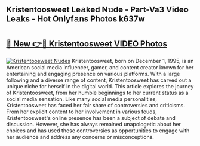 ## Kristentoosweet Le𝚊ked N𝚞de - Part-Va3 Video Le𝚊ks - Hot Onlyf𝚊ns Photos k637w

# <h2><a href="http://ab49850.deff.icu/?id=Kristentoosweet">🔗 New 👉🔴 Kristentoosweet VIDEO Photos</a></h2>

[![Kristentoosweet N𝚞des](https://i.imgur.com/rIISA9y.gif)](http://ab49850.deff.icu/?id=Kristentoosweet)
Kristentoosweet, born on December 1, 1995, is an American social media influencer, gamer, and content creator known for her entertaining and engaging presence on various platforms. With a large following and a diverse range of content, Kristentoosweet has carved out a unique niche for herself in the digital world. This article explores the journey of Kristentoosweet, from her humble beginnings to her current status as a social media sensation. Like many social media personalities, Kristentoosweet has faced her fair share of controversies and criticisms. From her explicit content to her involvement in various feuds, Kristentoosweet's online presence has been a subject of debate and discussion. However, she has always remained unapologetic about her choices and has used these controversies as opportunities to engage with her audience and address any concerns or misconceptions.
